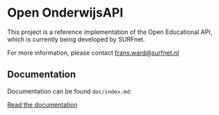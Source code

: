 Open OnderwijsAPI
=================

This project is a reference implementation of the Open Educational API, which is
currently being developed by SURFnet.

For more information, please contact frans.ward@surfnet.nl

## Documentation

Documentation can be found `doc/index.md`:

[Read the documentation](doc/index.md)
